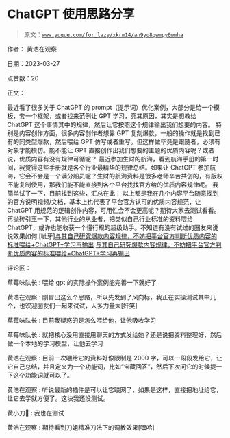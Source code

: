 # ChatGPT 使用思路分享

> 原文：[`www.yuque.com/for_lazy/xkrm14/an9yu8qwmpy6wmha`](https://www.yuque.com/for_lazy/xkrm14/an9yu8qwmpy6wmha)

作者： 黄浩在观察

日期：2023-03-27

点赞数：20

正文：

最近看了很多关于 ChatGPT 的 prompt（提示词）优化案例，大部分是给一个模板，套一个框架，或者找来范例让 GPT 学习，究其原因，其实是想教给 ChatGPT 这个事情其中的规律，然后让它按照这个规律输出我们想要的内容。 特别是内容创作方面，很多内容创作者想靠 GPT 复刻爆款，一般的操作就是找到已有的同类型爆款，然后喂给 GPT 仿写或者重写。但这样做毕竟是跟随者，必须有对象才能模仿。能不能让 GPT 直接创作出我们想要的主题的优质内容呢？或者说，优质内容有没有规律可循呢？ 最近参加生财的航海，看到航海手册的第一时间，我觉得这些手册就是各个行业最精华的规律总结。如果让 ChatGPT 参加航海，它会不会是一个满分船员呢？生财的航海资料是很多老师辛苦共创的，有版权不能复制使用，那我们能不能直接到各个平台找找官方给的优质内容规律呢。 我简单试了一下，目前找到这些，汇总在此： 以上都是我在几个内容平台随意找到的官方说明视频/文档，基本上也代表了平台官方认可的优质内容规范，让 ChatGPT 用规范的逻辑创作内容，可用性会不会更高呢？期待大家去测试看看。 再抛砖引玉一下，其他行业的从业者，把类似自己行业标准的资料喂给 ChatGPT，或许也能收获一个懂行规的超级助手。不知道有没有试过的圈友来说说效果如何 [呲牙][与其自己研究爆款内容规律，不妨把平台官方判断优质内容的标准喂给+ChatGPT+学习再输出](https://articles.zsxq.com/id_96w2wjjxu2qg.html) [与其自己研究爆款内容规律，不妨把平台官方判断优质内容的标准喂给+ChatGPT+学习再输出](https://articles.zsxq.com/id_96w2wjjxu2qg.html)

评论区：

草莓味队长 : 喂给 gpt 的实际操作案例能完善一下就好了

黄浩在观察 : 刚冒出这么个思路，所以先发到了风向标，我正在实操测试其中几个，也欢迎圈友们一起来试试，人多力量大[奸笑]

草莓味队长 : 目前我疑惑的是怎么喂给他，让他吸收学习

草莓味队长 : 就把核心没用直接用聊天的方式发给她？还是说把资料整理好，然后做一个本地的学习模型，让他去学习

黄浩在观察 : 目前一次喂给它的资料好像限制是 2000 字，可以一段段发给它，让它自己总结，并且定义为一个功能词，比如“宝藏回答”，然后下次问它的时候提一下这个功能词就可以了。

黄浩在观察 : 听说最新的插件是可以让它联网了，如果是这样，直接把地址给它，让它去学就方便了。这块我还没测试。

黄小刀🔪 : 我也在测试

黄浩在观察 : 期待看到刀姐精准刀法下的调教效果[嘿哈]



